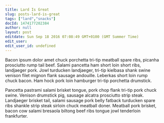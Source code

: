 ```yaml
---
title: Lard Is Great
slug: posts-lard-is-great
tags: ["lard","snacks"]
docId: 1474177202384
author: null
layout: post
editdate: Sun Sep 18 2016 07:08:49 GMT+0100 (GMT Summer Time)
edit_user: 
edit_user_id: undefined
---
```

Bacon ipsum dolor amet chuck porchetta tri-tip meatball spare ribs, picanha prosciutto rump tail beef. Salami pancetta ham short loin short ribs, landjaeger pork. Jowl turducken landjaeger, tri-tip kielbasa shank swine venison filet mignon flank sausage andouille. Leberkas short loin rump chuck bacon. Ham hock pork loin hamburger tri-tip porchetta drumstick.

Pancetta pastrami salami brisket tongue, pork chop flank tri-tip pork chuck swine. Venison drumstick pig, sausage alcatra prosciutto strip steak. Landjaeger brisket tail, salami sausage pork belly fatback turducken spare ribs shankle strip steak sirloin chuck meatball doner. Meatball pork brisket, bacon cow salami bresaola biltong beef ribs tongue jowl tenderloin frankfurter.